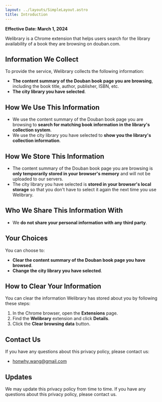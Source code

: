 ```yaml
---
layout: ../layouts/SimpleLayout.astro
title: Introduction
---
```


**Effective Date: March 1, 2024**

Welibrary is a Chrome extension that helps users search for the library
availability of a book they are browsing on douban.com.

## Information We Collect

To provide the service, Welibrary collects the following information:

-   **The content summary of the Douban book page you are browsing**,
    including the book title, author, publisher, ISBN, etc.
-   **The city library you have selected**.

## How We Use This Information

-   We use the content summary of the Douban book page you are browsing
    to **search for matching book information in the library's
    collection system**.
-   We use the city library you have selected to **show you the
    library's collection information**.

## How We Store This Information

-   The content summary of the Douban book page you are browsing is
    **only temporarily stored in your browser's memory** and will not be
    uploaded to our servers.
-   The city library you have selected is **stored in your browser's
    local storage** so that you don't have to select it again the next
    time you use Welibrary.

## Who We Share This Information With

-   We **do not share your personal information with any third party**.

## Your Choices

You can choose to:

-   **Clear the content summary of the Douban book page you have
    browsed**.
-   **Change the city library you have selected**.

## How to Clear Your Information

You can clear the information Welibrary has stored about you by
following these steps:

1.  In the Chrome browser, open the **Extensions** page.
2.  Find the **Welibrary** extension and click **Details**.
3.  Click the **Clear browsing data** button.

## Contact Us

If you have any questions about this privacy policy, please contact us:

- honwhy.wang@gmail.com

## Updates

We may update this privacy policy from time to time. If you have any
questions about this privacy policy, please contact us.